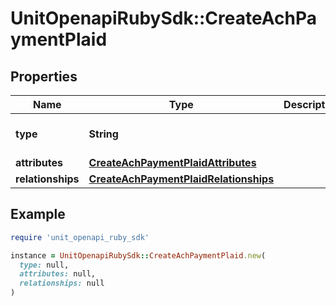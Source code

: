 # UnitOpenapiRubySdk::CreateAchPaymentPlaid

## Properties

| Name | Type | Description | Notes |
| ---- | ---- | ----------- | ----- |
| **type** | **String** |  | [optional][default to &#39;achPayment&#39;] |
| **attributes** | [**CreateAchPaymentPlaidAttributes**](CreateAchPaymentPlaidAttributes.md) |  |  |
| **relationships** | [**CreateAchPaymentPlaidRelationships**](CreateAchPaymentPlaidRelationships.md) |  |  |

## Example

```ruby
require 'unit_openapi_ruby_sdk'

instance = UnitOpenapiRubySdk::CreateAchPaymentPlaid.new(
  type: null,
  attributes: null,
  relationships: null
)
```

